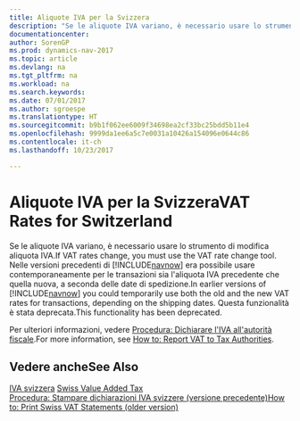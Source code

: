 ```yaml
---
title: Aliquote IVA per la Svizzera
description: "Se le aliquote IVA variano, è necessario usare lo strumento di modifica aliquota IVA. Nelle versioni precedenti di [!INCLUDE[navnow](../../includes/navnow_md.md)] era possibile usare contemporaneamente per le transazioni sia l'aliquota IVA precedente che quella nuova, a seconda delle date di spedizione. Questa funzionalità è stata deprecata."
documentationcenter: 
author: SorenGP
ms.prod: dynamics-nav-2017
ms.topic: article
ms.devlang: na
ms.tgt_pltfrm: na
ms.workload: na
ms.search.keywords: 
ms.date: 07/01/2017
ms.author: sgroespe
ms.translationtype: HT
ms.sourcegitcommit: b9b1f062ee6009f34698ea2cf33bc25bdd5b11e4
ms.openlocfilehash: 9999da1ee6a5c7e0031a10426a154096e0644c86
ms.contentlocale: it-ch
ms.lasthandoff: 10/23/2017

---
```

# <a name="vat-rates-for-switzerland"></a><span data-ttu-id="b439c-105">Aliquote IVA per la Svizzera</span><span class="sxs-lookup"><span data-stu-id="b439c-105">VAT Rates for Switzerland</span></span>
<span data-ttu-id="b439c-106">Se le aliquote IVA variano, è necessario usare lo strumento di modifica aliquota IVA.</span><span class="sxs-lookup"><span data-stu-id="b439c-106">If VAT rates change, you must use the VAT rate change tool.</span></span> <span data-ttu-id="b439c-107">Nelle versioni precedenti di [!INCLUDE[navnow](../../includes/navnow_md.md)] era possibile usare contemporaneamente per le transazioni sia l'aliquota IVA precedente che quella nuova, a seconda delle date di spedizione.</span><span class="sxs-lookup"><span data-stu-id="b439c-107">In earlier versions of [!INCLUDE[navnow](../../includes/navnow_md.md)] you could temporarily use both the old and the new VAT rates for transactions, depending on the shipping dates.</span></span> <span data-ttu-id="b439c-108">Questa funzionalità è stata deprecata.</span><span class="sxs-lookup"><span data-stu-id="b439c-108">This functionality has been deprecated.</span></span>  

<span data-ttu-id="b439c-109">Per ulteriori informazioni, vedere [Procedura: Dichiarare l'IVA all'autorità fiscale](../../finance-how-report-vat.md).</span><span class="sxs-lookup"><span data-stu-id="b439c-109">For more information, see [How to: Report VAT to Tax Authorities](../../finance-how-report-vat.md).</span></span>  

## <a name="see-also"></a><span data-ttu-id="b439c-110">Vedere anche</span><span class="sxs-lookup"><span data-stu-id="b439c-110">See Also</span></span>  
 <span data-ttu-id="b439c-111">[IVA svizzera](swiss-value-added-tax.md) </span><span class="sxs-lookup"><span data-stu-id="b439c-111">[Swiss Value Added Tax](swiss-value-added-tax.md) </span></span>  
 [<span data-ttu-id="b439c-112">Procedura: Stampare dichiarazioni IVA svizzere (versione precedente)</span><span class="sxs-lookup"><span data-stu-id="b439c-112">How to: Print Swiss VAT Statements (older version)</span></span>](how-to-print-swiss-vat-statements-older-version-.md)

